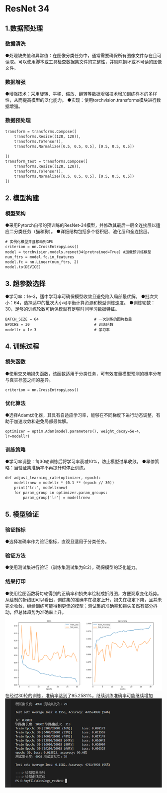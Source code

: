 # ResNet 34
## 1.数据预处理
### 数据清洗
●处理缺失值和异常值：在图像分类任务中，通常需要确保所有图像文件存在且可读取。可以使用脚本或工具检查数据集文件的完整性，并剔除损坏或不可读的图像文件。
### 数据增强
●增强技术：采用旋转、平移、缩放、翻转等数据增强技术增加训练样本的多样性，从而提高模型的泛化能力。
●实现：使用torchvision.transforms模块进行数据增强。
### 数据预处理
``` 
transform = transforms.Compose([
    transforms.Resize((128, 128)),
    transforms.ToTensor(),
    transforms.Normalize([0.5, 0.5, 0.5], [0.5, 0.5, 0.5])
 
])
transform_test = transforms.Compose([
    transforms.Resize((128, 128)),
    transforms.ToTensor(),
    transforms.Normalize([0.5, 0.5, 0.5], [0.5, 0.5, 0.5])
])
``` 


## 2. 模型构建
### 模型架构
●采用Pytorch自带的预训练的ResNet-34模型，并修改其最后一层全连接层以适应二分类任务（猫和狗）。
●详细结构包括多个卷积层、池化层和全连接层。
```
# 实例化模型并且移动到GPU
criterion = nn.CrossEntropyLoss()
model = torchvision.models.resnet34(pretrained=True) #加载预训练模型
num_ftrs = model.fc.in_features
model.fc = nn.Linear(num_ftrs, 2)
model.to(DEVICE)
```

## 3. 超参数选择 
●学习率：1e-3，适中学习率可确保模型收敛且避免陷入局部最优解。
●批次大小：64，选择适中的批次大小可平衡计算资源和模型训练速度。
●训练轮数：30，足够的训练轮数可确保模型有足够时间学习数据特征。
``` 
BATCH_SIZE = 64                         # 一次训练的图片数量
EPOCHS = 30                             # 训练轮数
modellr = 1e-3                          # 学习率
```

## 4. 训练过程
### 损失函数
●使用交叉熵损失函数，该函数适用于分类任务，可有效度量模型预测的概率分布与真实标签之间的差异。
```
criterion = nn.CrossEntropyLoss()
```
### 优化算法
●选择Adam优化器，其具有自适应学习率，能够在不同梯度下进行动态调整，有助于加速收敛和避免局部最优解。
```
optimizer = optim.Adam(model.parameters(), weight_decay=5e-4, lr=modellr)
```
### 训练策略
●学习率调整：每30轮训练后将学习率衰减10%，防止模型过早收敛。
●早停策略：当验证集准确率不再提升时停止训练。
```
def adjust_learning_rate(optimizer, epoch):
    modellrnew = modellr * (0.1 ** (epoch // 30))
    print("lr:", modellrnew)
    for param_group in optimizer.param_groups:
        param_group['lr'] = modellrnew
```


## 5. 模型验证
### 验证指标
●选择准确率作为验证指标，直观且适用于分类任务。
### 验证方法
●使用测试集进行验证（训练集测试集为8:2），确保模型的泛化能力。
### 结果打印
●使用绘图函数将每轮得到的正确率和损失率绘制成折线图，方便观察变化趋势。
从绘制的折线图可以看出，训练集的准确率在稳定上升，损失在稳定下降，且并未完全收敛，继续训练可能得到更佳的模型；测试集的准确率和损失虽然有部分抖动，但总体趋势为准确率上升。
![结果曲线图](image/image1.png)
在经过30轮的训练，准确率达到了95.2581%，继续训练准确率可能继续增加
![运行截图](image/image2.png)


